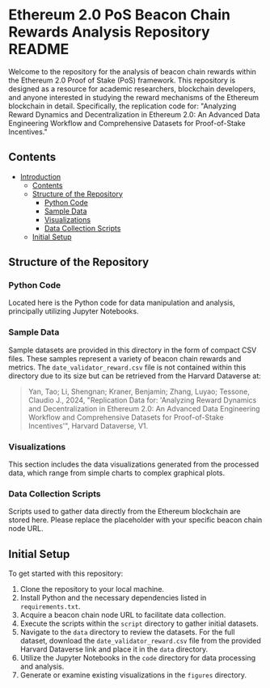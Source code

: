 # Ethereum 2.0 PoS Beacon Chain Rewards Analysis Repository README

Welcome to the repository for the analysis of beacon chain rewards within the Ethereum 2.0 Proof of Stake (PoS) framework. This repository is designed as a resource for academic researchers, blockchain developers, and anyone interested in studying the reward mechanisms of the Ethereum blockchain in detail. Specifically, the replication code for: "Analyzing Reward Dynamics and Decentralization in Ethereum 2.0: An Advanced Data Engineering Workflow and Comprehensive Datasets for Proof-of-Stake Incentives."

## Contents
- [Introduction](#ethereum-20-pos-beacon-chain-rewards-analysis-repository-readme)
  - [Contents](#contents)
  - [Structure of the Repository](#structure-of-the-repository)
    - [Python Code](#python-code)
    - [Sample Data](#sample-data)
    - [Visualizations](#visualizations)
    - [Data Collection Scripts](#data-collection-scripts)
  - [Initial Setup](#initial-setup)

## Structure of the Repository

### Python Code
Located here is the Python code for data manipulation and analysis, principally utilizing Jupyter Notebooks.

### Sample Data
Sample datasets are provided in this directory in the form of compact CSV files. These samples represent a variety of beacon chain rewards and metrics.
The `date_validator_reward.csv` file is not contained within this directory due to its size but can be retrieved from the Harvard Dataverse at:

> Yan, Tao; Li, Shengnan; Kraner, Benjamin; Zhang, Luyao; Tessone, Claudio J., 2024, "Replication Data for: 'Analyzing Reward Dynamics and Decentralization in Ethereum 2.0: An Advanced Data Engineering Workflow and Comprehensive Datasets for Proof-of-Stake Incentives'", Harvard Dataverse, V1.

### Visualizations
This section includes the data visualizations generated from the processed data, which range from simple charts to complex graphical plots.

### Data Collection Scripts
Scripts used to gather data directly from the Ethereum blockchain are stored here. Please replace the placeholder with your specific beacon chain node URL.

## Initial Setup
To get started with this repository:
1. Clone the repository to your local machine.
2. Install Python and the necessary dependencies listed in `requirements.txt`.
3. Acquire a beacon chain node URL to facilitate data collection.
4. Execute the scripts within the `script` directory to gather initial datasets.
5. Navigate to the `data` directory to review the datasets. For the full dataset, download the `date_validator_reward.csv` file from the provided Harvard Dataverse link and place it in the `data` directory.
6. Utilize the Jupyter Notebooks in the `code` directory for data processing and analysis.
7. Generate or examine existing visualizations in the `figures` directory.
